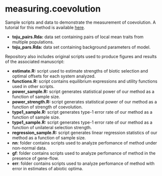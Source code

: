 # measuring.coevolution
Sample scripts and data to demonstrate the measurement of coevolution. A tutorial for this method is available [here](https://bobweek.github.io/measuring_coevolution.html).

  - __toju_pairs.Rda:__ data set containing pairs of local mean traits from multiple populations.
  - __toju_pars.Rda:__ data set containing background parameters of model.
  
Repository also includes original scripts used to produce figures and results of the associated manuscript:

  - __estimate.R:__ script used to estimate strengths of biotic selection and optimal offsets for each system analyzed.
  - __functions.R:__ script contains equilibrium expressions and utility functions used in other scripts.
  - __power_sample.R:__ script generates statistical power of our method as a function of sample size.
  - __power_strength.R:__ script generates statistical power of our method as a function of strength of coevolution.
  - __type1_sample.R:__ script generates type-1 error rate of our method as a function of sample size.
  - __type1_sample.R:__ script generates type-1 error rate of our method as a function of unilateral selection strength.
  - __regression_sample.R:__ script generates linear regression statistics of our method as a function of sample size.
  - __nn__: folder contains scripts used to analyze perfomance of method under non-normal data.
  - __gf__: folder contains scripts used to analyze perfomance of method in the presence of gene-flow.
  - __err__: folder contains scripts used to analyze perfomance of method with error in estimates of abiotic optima.
